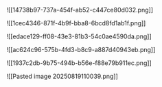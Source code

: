 ![[14738b97-737a-454f-ab52-c447ce80d032.png]]





![[1cec4346-871f-4b9f-bba8-6bcd8fd1ab1f.png]]





![[edace129-ff08-43e3-81b3-54c0ae4590da.png]]



![[ac624c96-575b-4fd3-b8c9-a887d40943eb.png]]



![[1937c2db-9b75-494b-b56e-f88e79b911ec.png]]



![[Pasted image 20250819110039.png]]